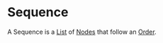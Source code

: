 # Sequence

A Sequence is a [List](60008.md) of [Nodes](60012.md) that follow an [Order](60006.md).
